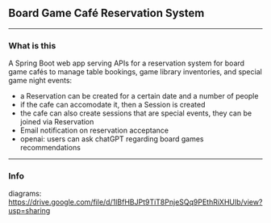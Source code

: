 ## Board Game Café Reservation System
---
### What is this
A Spring Boot web app serving APIs for a reservation system for board game cafés to manage table bookings, game library inventories, and special game night events:
- a Reservation can be created for a certain date and a number of people
- if the cafe can accomodate it, then a Session is created
- the cafe can also create sessions that are special events, they can be joined via Reservation
- Email notification on reservation acceptance
- openai: users can ask chatGPT regarding board games recommendations

---
### Info
diagrams: https://drive.google.com/file/d/1lBfHBJPt9TiT8PnjeSQq9PEthRiXHUIb/view?usp=sharing 

